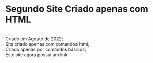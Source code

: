 <h1> Segundo Site Criado apenas com HTML</h1>
<br>
Criado em Agosto de 2022;
<br>
Site criado apenas com comandos html;
<br>
Criado apenas por comandos básicos;
<br>
Este site agora possui um link.
